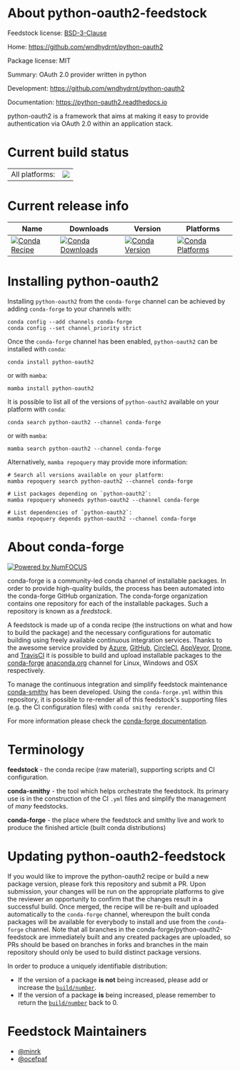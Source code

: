 About python-oauth2-feedstock
=============================

Feedstock license: [BSD-3-Clause](https://github.com/conda-forge/python-oauth2-feedstock/blob/main/LICENSE.txt)

Home: https://github.com/wndhydrnt/python-oauth2

Package license: MIT

Summary: OAuth 2.0 provider written in python

Development: https://github.com/wndhydrnt/python-oauth2

Documentation: https://python-oauth2.readthedocs.io

python-oauth2 is a framework that aims at making it easy to provide
authentication via OAuth 2.0 within an application stack.


Current build status
====================


<table><tr><td>All platforms:</td>
    <td>
      <a href="https://dev.azure.com/conda-forge/feedstock-builds/_build/latest?definitionId=4785&branchName=main">
        <img src="https://dev.azure.com/conda-forge/feedstock-builds/_apis/build/status/python-oauth2-feedstock?branchName=main">
      </a>
    </td>
  </tr>
</table>

Current release info
====================

| Name | Downloads | Version | Platforms |
| --- | --- | --- | --- |
| [![Conda Recipe](https://img.shields.io/badge/recipe-python--oauth2-green.svg)](https://anaconda.org/conda-forge/python-oauth2) | [![Conda Downloads](https://img.shields.io/conda/dn/conda-forge/python-oauth2.svg)](https://anaconda.org/conda-forge/python-oauth2) | [![Conda Version](https://img.shields.io/conda/vn/conda-forge/python-oauth2.svg)](https://anaconda.org/conda-forge/python-oauth2) | [![Conda Platforms](https://img.shields.io/conda/pn/conda-forge/python-oauth2.svg)](https://anaconda.org/conda-forge/python-oauth2) |

Installing python-oauth2
========================

Installing `python-oauth2` from the `conda-forge` channel can be achieved by adding `conda-forge` to your channels with:

```
conda config --add channels conda-forge
conda config --set channel_priority strict
```

Once the `conda-forge` channel has been enabled, `python-oauth2` can be installed with `conda`:

```
conda install python-oauth2
```

or with `mamba`:

```
mamba install python-oauth2
```

It is possible to list all of the versions of `python-oauth2` available on your platform with `conda`:

```
conda search python-oauth2 --channel conda-forge
```

or with `mamba`:

```
mamba search python-oauth2 --channel conda-forge
```

Alternatively, `mamba repoquery` may provide more information:

```
# Search all versions available on your platform:
mamba repoquery search python-oauth2 --channel conda-forge

# List packages depending on `python-oauth2`:
mamba repoquery whoneeds python-oauth2 --channel conda-forge

# List dependencies of `python-oauth2`:
mamba repoquery depends python-oauth2 --channel conda-forge
```


About conda-forge
=================

[![Powered by
NumFOCUS](https://img.shields.io/badge/powered%20by-NumFOCUS-orange.svg?style=flat&colorA=E1523D&colorB=007D8A)](https://numfocus.org)

conda-forge is a community-led conda channel of installable packages.
In order to provide high-quality builds, the process has been automated into the
conda-forge GitHub organization. The conda-forge organization contains one repository
for each of the installable packages. Such a repository is known as a *feedstock*.

A feedstock is made up of a conda recipe (the instructions on what and how to build
the package) and the necessary configurations for automatic building using freely
available continuous integration services. Thanks to the awesome service provided by
[Azure](https://azure.microsoft.com/en-us/services/devops/), [GitHub](https://github.com/),
[CircleCI](https://circleci.com/), [AppVeyor](https://www.appveyor.com/),
[Drone](https://cloud.drone.io/welcome), and [TravisCI](https://travis-ci.com/)
it is possible to build and upload installable packages to the
[conda-forge](https://anaconda.org/conda-forge) [anaconda.org](https://anaconda.org/)
channel for Linux, Windows and OSX respectively.

To manage the continuous integration and simplify feedstock maintenance
[conda-smithy](https://github.com/conda-forge/conda-smithy) has been developed.
Using the ``conda-forge.yml`` within this repository, it is possible to re-render all of
this feedstock's supporting files (e.g. the CI configuration files) with ``conda smithy rerender``.

For more information please check the [conda-forge documentation](https://conda-forge.org/docs/).

Terminology
===========

**feedstock** - the conda recipe (raw material), supporting scripts and CI configuration.

**conda-smithy** - the tool which helps orchestrate the feedstock.
                   Its primary use is in the construction of the CI ``.yml`` files
                   and simplify the management of *many* feedstocks.

**conda-forge** - the place where the feedstock and smithy live and work to
                  produce the finished article (built conda distributions)


Updating python-oauth2-feedstock
================================

If you would like to improve the python-oauth2 recipe or build a new
package version, please fork this repository and submit a PR. Upon submission,
your changes will be run on the appropriate platforms to give the reviewer an
opportunity to confirm that the changes result in a successful build. Once
merged, the recipe will be re-built and uploaded automatically to the
`conda-forge` channel, whereupon the built conda packages will be available for
everybody to install and use from the `conda-forge` channel.
Note that all branches in the conda-forge/python-oauth2-feedstock are
immediately built and any created packages are uploaded, so PRs should be based
on branches in forks and branches in the main repository should only be used to
build distinct package versions.

In order to produce a uniquely identifiable distribution:
 * If the version of a package **is not** being increased, please add or increase
   the [``build/number``](https://docs.conda.io/projects/conda-build/en/latest/resources/define-metadata.html#build-number-and-string).
 * If the version of a package **is** being increased, please remember to return
   the [``build/number``](https://docs.conda.io/projects/conda-build/en/latest/resources/define-metadata.html#build-number-and-string)
   back to 0.

Feedstock Maintainers
=====================

* [@minrk](https://github.com/minrk/)
* [@ocefpaf](https://github.com/ocefpaf/)

